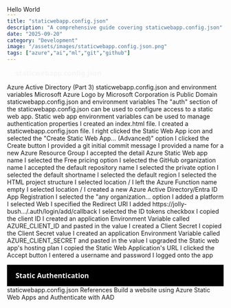 ```yaml
---
title: "staticwebapp.config.json"
description: "A comprehensive guide covering staticwebapp.config.json"
date: "2025-09-20"
category: "Development"
image: "/assets/images/staticwebapp.config.json.png"
tags: ["azure","ai","ml","git","github"]
---
```


# staticwebapp.config.json

Azure Active Directory (Part 3) staticwebapp.config.json and environment variables Microsoft Azure Logo by Microsoft Corporation is Public Domain staticwebapp.config.json and environment variables The "auth" section of the staticwebapp.config.json can be used to configure access to a static web app. Static web app environment variables can be used to manage authentication properties I created an index.html file. I created a staticwebapp.config.json file. I right clicked the Static Web App icon and selected the "Create Static Web App... (Advanced)" option I clicked the Create button I provided a git initial commit message I provided a name for a new Azure Resource Group I accepted the detail Azure Static Web app name I selected the Free pricing option I selected the GitHub organization name I accepted the default repository name I selected the private option I selected the default shortname I selected the default region I selected the HTML project structure I selected location / I left the Azure Function name empty I selected location / I created a new Azure Active Directory/Entra ID App Registration I selected the "any organization... option I added a platform I selected Web I specified the Redirect URI I added https://jolly-bush.../.auth/login/add/callback I selected the ID tokens checkbox I copied the client ID I created an application Environment Variable called AZURE_CLIENT_ID and pasted in the value I created a Client Secret I copied the Client Secret value I created an application Environment Variable called AZURE_CLIENT_SECRET and pasted in the value I upgraded the Static web app's hosting plan I copied the Static Web Application's URL I clicked the Accept button I entered a username and password I logged onto the app <!doctype html> <html lang="en"> <head> <title>Static Authentication</title> <!-- This styling is for the Web Chat demonstration purposes. It is recommended that style is moved to a separate file for organization in larger projects. Please visit https://github.com/microsoft/BotFramework-WebChat for details about Web Chat. --> <style> html, body { height: 100%; } body { margin: 0; } h1 { color: whitesmoke; font-family: Segoe UI; font-size: 16px; line-height: 20px; margin: 0; padding: 0 20px; } #banner { align-items: center; background-color: black; display: flex; height: 50px; } #greeting { height: calc(100% - 50px); overflow: hidden; position: fixed; top: 50px; width: 100%; } </style> <script> async function getUserInfo() { const response = await fetch('/.auth/me'); const payload = await response.json(); const { clientPrincipal } = payload; return clientPrincipal; } (async function main() { const userInfo = await getUserInfo(); document.getElementById('userName').innerHTML = "Currently logged in as " + userInfo.userDetails; })(); </script> </head> <body> <div> <div id="banner"> <h1>Static Authentication</h1> <h1 id="userName"></h1> </div> <div id="greeting"> Hello World </div> </body> </html> staticwebapp.config.json References Build a website using Azure Static Web Apps and Authenticate with AAD
